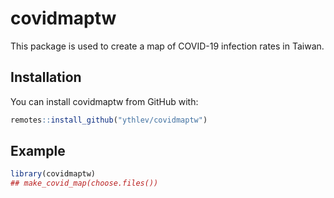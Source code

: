 
# covidmaptw

<!-- badges: start -->
<!-- badges: end -->

This package is used to create a map of COVID-19 infection rates in Taiwan.

## Installation

You can install covidmaptw from GitHub with:

``` r
remotes::install_github("ythlev/covidmaptw")
```

## Example

``` r
library(covidmaptw)
## make_covid_map(choose.files())
```

